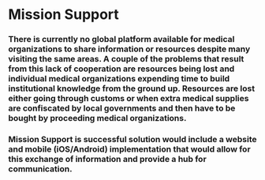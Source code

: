 # Mission Support
### There is currently no global platform available for medical organizations to share information or resources despite many visiting the same areas. A couple of the problems that result from this lack of cooperation are resources being lost and individual medical organizations expending time to build institutional knowledge from the ground up. Resources are lost either going through customs or when extra medical supplies are confiscated by local governments and then have to be bought by proceeding medical organizations. 
### Mission Support is successful solution would include a website and mobile (iOS/Android) implementation that would allow for this exchange of information and provide a hub for communication. 

